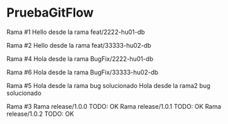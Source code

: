 # PruebaGitFlow


Rama #1
Hello desde la rama feat/2222-hu01-db

Rama #2
Hello desde la rama feat/33333-hu02-db

Rama #4
Hola desde la rama BugFix/2222-hu01-db

Rama #6
Hola desde la rama BugFix/33333-hu02-db

Rama #5
Hola desde la rama bug solucionado
Hola desde la rama2 bug solucionado

Rama #3
Rama release/1.0.0 TODO: OK
Rama release/1.0.1 TODO: OK
Rama release/1.0.2 TODO: OK
